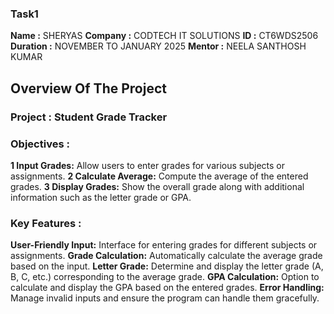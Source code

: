 ### Task1

**Name :** SHERYAS
**Company :** CODTECH IT SOLUTIONS
**ID :** CT6WDS2506
**Duration :** NOVEMBER TO JANUARY 2025
**Mentor :** NEELA SANTHOSH KUMAR

## Overview Of The Project

### Project : Student Grade Tracker

### Objectives :
**1 Input Grades:** Allow users to enter grades for various subjects or assignments.
**2  Calculate Average:** Compute the average of the entered grades.
**3 Display Grades:** Show the overall grade along with additional information such as the letter grade or GPA.


### Key Features : 
**User-Friendly Input:** Interface for entering grades for different subjects or assignments.
**Grade Calculation:** Automatically calculate the average grade based on the input.
**Letter Grade:** Determine and display the letter grade (A, B, C, etc.) corresponding to the average grade.
**GPA Calculation:** Option to calculate and display the GPA based on the entered grades.
**Error Handling:** Manage invalid inputs and ensure the program can handle them gracefully.

